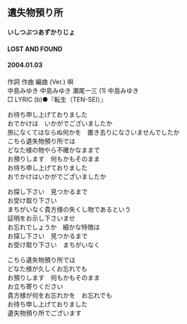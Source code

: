 ## 遺失物預り所
#### いしつぶつあずかりじょ
#### LOST AND FOUND
#### 2004.01.03


作詞  作曲  編曲 (Ver.)   唄   
中島みゆき   中島みゆき   瀬尾一三 (1)  中島みゆき   
□ LYRIC (b)●『転生（TEN-SEI）』   
   
お待ち申し上げておりました   
おでかけは　いかがでございましたか   
旅になくてはならぬ何かを　置き去りになさいませんでしたか   
こちら遺失物預り所では   
どなた様の物やら不確かなままで   
お預りします　何もかもそのまま   
お待ち申し上げておりました   
おでかけはいかがでございましたか   
   
お探し下さい　見つかるまで   
お受け取り下さい   
まちがいなく貴方様の失くし物であるという   
証明をお示し下さいませ   
お忘れでしょうか　細かな特徴は   
お探し下さい　見つかるまで   
お受け取り下さい　まちがいなく   
   
こちら遺失物預り所では　   
どなた様が久しくお忘れでも   
お預りします　何もかもそのまま   
お立ち寄りください   
貴方様が何をお忘れかを　お忘れでも   
お待ち申し上げておりました   
遺失物預り所でございます   